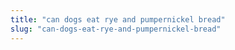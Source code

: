```yaml
---
title: "can dogs eat rye and pumpernickel bread"
slug: "can-dogs-eat-rye-and-pumpernickel-bread"
---
```


